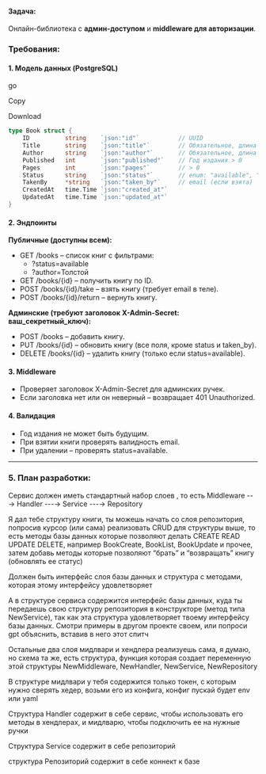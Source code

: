 #### Задача:

Онлайн-библиотека с **админ-доступом** и **middleware для авторизации**.

### Требования:

#### 1. Модель данных (PostgreSQL)

go

Copy

Download

```go
type Book struct {
    ID          string    `json:"id"`           // UUID
    Title       string    `json:"title"`        // Обязательное, длина > 0
    Author      string    `json:"author"`       // Обязательное, длина > 0
    Published   int       `json:"published"`    // Год издания > 0
    Pages       int       `json:"pages"`        // > 0
    Status      string    `json:"status"`       // enum: "available", "taken"
    TakenBy     *string   `json:"taken_by"`     // email (если взята)
    CreatedAt   time.Time `json:"created_at"`  
    UpdatedAt   time.Time `json:"updated_at"`  
}
```

#### 2. Эндпоинты

**Публичные (доступны всем):**

- GET /books – список книг с фильтрами:
  - ?status=available
  - ?author=Толстой
- GET /books/{id} – получить книгу по ID.
- POST /books/{id}/take – взять книгу (требует email в теле).
- POST /books/{id}/return – вернуть книгу.

**Админские (требуют заголовок X-Admin-Secret: ваш_секретный_ключ):**

- POST /books – добавить книгу.
- PUT /books/{id} – обновить книгу (все поля, кроме status и taken_by).
- DELETE /books/{id} – удалить книгу (только если status=available).

#### 3. Middleware

- Проверяет заголовок X-Admin-Secret для админских ручек.
- Если заголовка нет или он неверный – возвращает 401 Unauthorized.

#### 4. Валидация

- Год издания не может быть будущим.
- При взятии книги проверять валидность email.
- При удалении – проверять status=available.

---

### 5. План разработки:

Сервис должен иметь стандартный набор слоев , то есть 
Middleware --→ Handler ---→ Service ---→ Repository

Я дал тебе структуру книги, ты можешь начать со слоя репозитория, попросив курсор (или сама) реализовать CRUD для структуры выше, то есть методы базы данных которые позволяют делать CREATE READ UPDATE DELETE, например BookCreate, BookList, BookUpdate и прочее, затем добавь методы которые позволяют “брать” и “возвращать” книгу (обновлять ее статус)

Должен быть интерфейс слоя базы данных и структура с методами, которая этому интерфейсу удовлетворяет 

А в структуре сервиса содержится интерфейс базы данных, куда ты передаешь свою структуру репозитория в конструкторе (метод типа NewService), так как эта структура удовлетворяет твоему интерфейсу базы данных. Смотри примеры в другом проекте своем, или попроси gpt объяснить, вставив в него этот спитч

Остальные два слоя мидлвари и хендлера реализуешь сама, я думаю, но схема та же, есть структура, функция которая создает переменную этой структуры NewMiddleware, NewHandler, NewService, NewRepository

В структуре мидлвари у тебя содержится только токен, с которым нужно сверять хедер, возьми его из конфига, конфиг пускай будет env или yaml

Структура Handler содержит в себе сервис, чтобы использовать его методы в хендлерах, и мидлварю, чтобы подключить ее на нужные ручки

Структура Service содержит в себе репозиторий

структура Репозиторий содержит в себе коннект к базе 